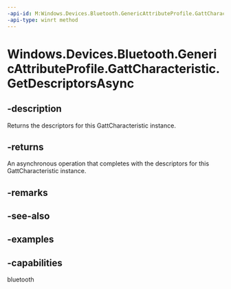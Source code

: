 ```yaml
---
-api-id: M:Windows.Devices.Bluetooth.GenericAttributeProfile.GattCharacteristic.GetDescriptorsAsync
-api-type: winrt method
---
```


<!-- Method syntax.
public IAsyncOperation<GattDescriptorsResult> GattCharacteristic.GetDescriptorsAsync()
-->

# Windows.Devices.Bluetooth.GenericAttributeProfile.GattCharacteristic.GetDescriptorsAsync


## -description

Returns the descriptors for this GattCharacteristic instance.

## -returns

An asynchronous operation that completes with the descriptors for this GattCharacteristic instance.

## -remarks

## -see-also

## -examples

## -capabilities

bluetooth

